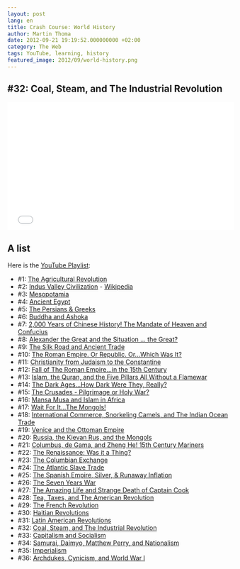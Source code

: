 ```yaml
---
layout: post
lang: en
title: Crash Course: World History
author: Martin Thoma
date: 2012-09-21 19:19:52.000000000 +02:00
category: The Web
tags: YouTube, learning, history
featured_image: 2012/09/world-history.png
---
```

<h2>#32: Coal, Steam, and The Industrial Revolution</h2>
<iframe width="512" height="288" src="//www.youtube.com/embed/zhL5DCizj5c" frameborder="0" allowfullscreen></iframe>

<h2>A list</h2>
Here is the <a href="//www.youtube.com/course?list=ECBDA2E52FB1EF80C9">YouTube Playlist</a>:

<ul>
  <li>#1: <a href="//www.youtube.com/watch?v=Yocja_N5s1I">The Agricultural Revolution</a></li>
  <li>#2: <a href="//www.youtube.com/watch?v=n7ndRwqJYDM">Indus Valley Civilization</a> - <a href="http://en.wikipedia.org/wiki/Indus_Valley_Civilization">Wikipedia</a></li>
  <li>#3: <a href="//www.youtube.com/watch?v=sohXPx_XZ6Y">Mesopotamia</a></li>
  <li>#4: <a href="//www.youtube.com/watch?v=Z3Wvw6BivVI">Ancient Egypt</a></li>
  <li>#5: <a href="//www.youtube.com/watch?v=Q-mkVSasZIM">The Persians & Greeks</a></li>
  <li>#6: <a href="//www.youtube.com/watch?v=8Nn5uqE3C9w">Buddha and Ashoka</a></li>
  <li>#7: <a href="//www.youtube.com/watch?v=ylWORyToTo4">&lrm;2,000 Years of Chinese History! The Mandate of Heaven and Confucius</a></li>
  <li>#8: <a href="//www.youtube.com/watch?v=0LsrkWDCvxg">Alexander the Great and the Situation ... the Great?</a></li>
  <li>#9: <a href="//www.youtube.com/watch?v=vfe-eNq-Qyg">The Silk Road and Ancient Trade</a></li>
  <li>#10: <a href="//www.youtube.com/watch?v=oPf27gAup9U">The Roman Empire. Or Republic. Or...Which Was It?</a></li>
  <li>#11: <a href="//www.youtube.com/watch?v=TG55ErfdaeY">Christianity from Judaism to the Constantine</a></li>
  <li>#12: <a href="//www.youtube.com/watch?v=3PszVWZNWVA">Fall of The Roman Empire...in the 15th Century</a></li>
  <li>#13: <a href="//www.youtube.com/watch?v=TpcbfxtdoI8">Islam, the Quran, and the Five Pillars All Without a Flamewar</a></li>
  <li>#14: <a href="//www.youtube.com/watch?v=QV7CanyzhZg">The Dark Ages...How Dark Were They, Really?</a></li>
  <li>#15: <a href="//www.youtube.com/watch?v=X0zudTQelzI">The Crusades - Pilgrimage or Holy War?</a></li>
  <li>#16: <a href="//www.youtube.com/watch?v=jvnU0v6hcUo">Mansa Musa and Islam in Africa</a></li>
  <li>#17: <a href="//www.youtube.com/watch?v=szxPar0BcMo">Wait For It...The Mongols!</a></li>
  <li>#18: <a href="//www.youtube.com/watch?v=a6XtBLDmPA0">International Commerce, Snorkeling Camels, and The Indian Ocean Trade</a></li>
  <li>#19: <a href="//www.youtube.com/watch?v=UN-II_jBzzo">Venice and the Ottoman Empire</a></li>
  <li>#20: <a href="//www.youtube.com/watch?v=etmRI2_9Q_A">Russia, the Kievan Rus, and the Mongols</a></li>
  <li>#21: <a href="//www.youtube.com/watch?v=NjEGncridoQ">Columbus, de Gama, and Zheng He! 15th Century Mariners</a></li>
  <li>#22: <a href="//www.youtube.com/watch?v=Vufba_ZcoR0">The Renaissance: Was it a Thing?</a></li>
  <li>#23: <a href="//www.youtube.com/watch?v=HQPA5oNpfM4">The Columbian Exchange</a></li>
  <li>#24: <a href="//www.youtube.com/watch?v=dnV_MTFEGIY">The Atlantic Slave Trade</a></li>
  <li>#25: <a href="//www.youtube.com/watch?v=rjhIzemLdos">The Spanish Empire, Silver, & Runaway Inflation</a></li>
  <li>#26: <a href="//www.youtube.com/watch?v=j0qbzNHmfW0">The Seven Years War</a></li>
  <li>#27: <a href="//www.youtube.com/watch?v=2yXNrLTddME">The Amazing Life and Strange Death of Captain Cook</a></li>
  <li>#28: <a href="//www.youtube.com/watch?v=HlUiSBXQHCw">Tea, Taxes, and The American Revolution</a></li>
  <li>#29: <a href="//www.youtube.com/watch?v=lTTvKwCylFY">The French Revolution</a></li>
  <li>#30: <a href="//www.youtube.com/watch?v=5A_o-nU5s2U">Haitian Revolutions</a></li>
  <li>#31: <a href="//www.youtube.com/watch?v=ZBw35Ze3bg8">Latin American Revolutions</a></li>
  <li>#32: <a href="//www.youtube.com/watch?v=zhL5DCizj5c">Coal, Steam, and The Industrial Revolution</a></li>
  <li>#33: <a href="//www.youtube.com/watch?v=B3u4EFTwprM">Capitalism and Socialism</a></li>
  <li>#34: <a href="//www.youtube.com/watch?v=Nosq94oCl_M">Samurai, Daimyo, Matthew Perry, and Nationalism</a></li>
  <li>#35: <a href="//www.youtube.com/watch?v=alJaltUmrGo">Imperialism</a></li>
  <li>#36: <a href="//www.youtube.com/watch?v=_XPZQ0LAlR4">Archdukes, Cynicism, and World War I</a></li>
</ul>
